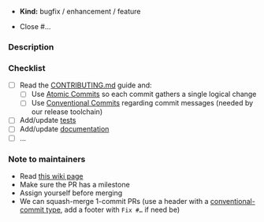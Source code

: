 * **Kind:** bugfix / enhancement / feature

<!-- For a bug fix, make sure the bug was already reported in an issue. -->

* Close #…

### Description

<!-- Please recap the motivation and/or implementation choices for this change. -->

### Checklist

<!-- You can remove all the check-boxes that are not applicable. -->

* [ ] Read the [CONTRIBUTING.md](https://github.com/ocaml-sf/learn-ocaml/blob/master/CONTRIBUTING.md) guide and:
  * [ ] Use [Atomic Commits](https://github.com/ocaml-sf/learn-ocaml/blob/master/CONTRIBUTING.md#atomic-commits) so each commit gathers a single logical change
  * [ ] Use [Conventional Commits](https://github.com/ocaml-sf/learn-ocaml/blob/master/CONTRIBUTING.md#conventional-commits) regarding commit messages (needed by our release toolchain)
* [ ] Add/update [tests](https://github.com/ocaml-sf/learn-ocaml/tree/master/tests#readme)
  <!-- if the change impacts the grading feature. -->
* [ ] Add/update [documentation](https://github.com/ocaml-sf/learn-ocaml/tree/master/docs)
  <!-- if there are some user-facing changes. -->
* [ ] …
  <!-- you can add more items to summarize what remains to do. -->

<!-- You can leave this note below as a reminder for maintainers: -->
### Note to maintainers

* Read [this wiki page](https://github.com/ocaml-sf/learn-ocaml/wiki/Checklist-for-testing-and-merging-a-PR)
* Make sure the PR has a milestone
* Assign yourself before merging
* We can squash-merge 1-commit PRs (use a header with a [conventional-commit type](https://github.com/ocaml-sf/learn-ocaml/blob/master/CONTRIBUTING.md#conventional-commits-examples), add a footer with `Fix #…` if need be)
